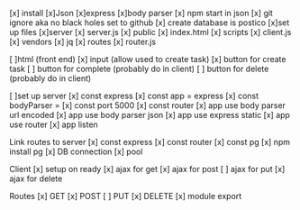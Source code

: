 
[x] install
	[x]Json
	[x]express
	[x]body parser
	[x] npm start in json
    [x] git ignore aka no black holes set to github
    [x] create database is postico
	[x]set up files 
		[x]server
			[x] server.js 
			[x] public
                [x] index.html
				[x] scripts
					[x] client.js 
				[x] vendors 
					[x] jq
			[x] routes
				[x] router.js

[ ]html (front end)
	[x] input (allow used to create task)
    [x] button for create task
 	[ ] button for complete (probably do in client)
	[ ] button for delete (probably do in client)

[ ]set up server
	[x] const express
	[x] const app = express
	[x] const bodyParser = 
	[x] const port 5000
	[x] const router
	[x] app use body parser url encoded
	[x] app use body parser json
	[x] app use express static
	[x] app use router
	[x] app listen

Link routes to server
	[x] const express
	[x] const router
	[x] const pg
	[x] npm install pg
	[x] DB connection
    [x] pool

Client 
	[x] setup on ready
	[x] ajax for get
	[x] ajax for post
	[ ] ajax for put
	[x] ajax for delete

Routes
    [x] GET
    [x] POST
    [ ] PUT
    [x] DELETE
    [x] module export